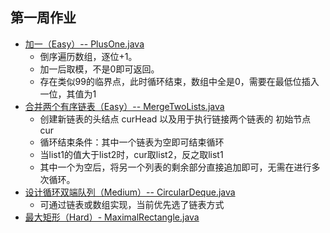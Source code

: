 ## 第一周作业

- [加一（Easy）-- PlusOne.java ](PlusOne.java)
  - 倒序遍历数组，逐位+1。
  - 加一后取模，不是0即可返回。
  - 存在类似99的临界点，此时循环结束，数组中全是0，需要在最低位插入一位，其值为1
- [合并两个有序链表（Easy）-- MergeTwoLists.java ](MergeTwoLists.java)
  - 创建新链表的头结点  curHead 以及用于执行链接两个链表的 初始节点 cur
  - 循环结束条件：其中一个链表为空即可结束循环
  - 当list1的值大于list2时，cur取list2，反之取list1
  - 其中一个为空后，将另一个列表的剩余部分直接追加即可，无需在进行多次循环。
- [设计循环双端队列（Medium）-- CircularDeque.java ](MyCircularDeque.java)
  - 可通过链表或数组实现，当前优先选了链表方式
- [最大矩形（Hard）- MaximalRectangle.java ](MaximalRectangle.java)
   